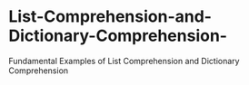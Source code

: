 # List-Comprehension-and-Dictionary-Comprehension-
Fundamental Examples of List Comprehension and Dictionary Comprehension 
